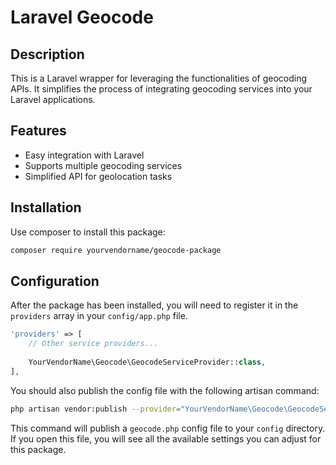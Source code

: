 # Laravel Geocode 

## Description

This is a Laravel wrapper for leveraging the functionalities of geocoding APIs. It simplifies the process of integrating
geocoding services into your Laravel applications.

## Features

* Easy integration with Laravel
* Supports multiple geocoding services
* Simplified API for geolocation tasks

## Installation

Use composer to install this package:

```bash
composer require yourvendorname/geocode-package
```

## Configuration

After the package has been installed, you will need to register it in the `providers` array in your `config/app.php`
file.

```php
'providers' => [
    // Other service providers...
    
    YourVendorName\Geocode\GeocodeServiceProvider::class,
],
```

You should also publish the config file with the following artisan command:

```bash
php artisan vendor:publish --provider="YourVendorName\Geocode\GeocodeServiceProvider"
```

This command will publish a `geocode.php` config file to your `config` directory. If you open this file, you will see
all the available settings you can adjust for this package.